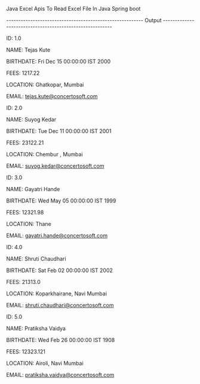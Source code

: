 Java Excel Apis To Read Excel File In Java Spring boot

--------------------------------------------------------- Output ---------------------------------------------------------

ID: 1.0

NAME: Tejas Kute

BIRTHDATE: Fri Dec 15 00:00:00 IST 2000

FEES: 1217.22

LOCATION: Ghatkopar, Mumbai

EMAIL: tejas.kute@concertosoft.com



ID: 2.0

NAME: Suyog Kedar

BIRTHDATE: Tue Dec 11 00:00:00 IST 2001

FEES: 23122.21

LOCATION: Chembur , Mumbai

EMAIL: suyog.kedar@concertosoft.com



ID: 3.0

NAME: Gayatri Hande

BIRTHDATE: Wed May 05 00:00:00 IST 1999

FEES: 12321.98

LOCATION: Thane

EMAIL: gayatri.hande@concertosoft.com



ID: 4.0

NAME: Shruti Chaudhari

BIRTHDATE: Sat Feb 02 00:00:00 IST 2002

FEES: 21313.0

LOCATION: Koparkhairane, Navi Mumbai

EMAIL: shruti.chaudhari@concertosoft.com


ID: 5.0

NAME: Pratiksha Vaidya

BIRTHDATE: Wed Feb 26 00:00:00 IST 1908

FEES: 12323.121

LOCATION: Airoli, Navi Mumbai

EMAIL: pratiksha.vaidya@concertosoft.com

